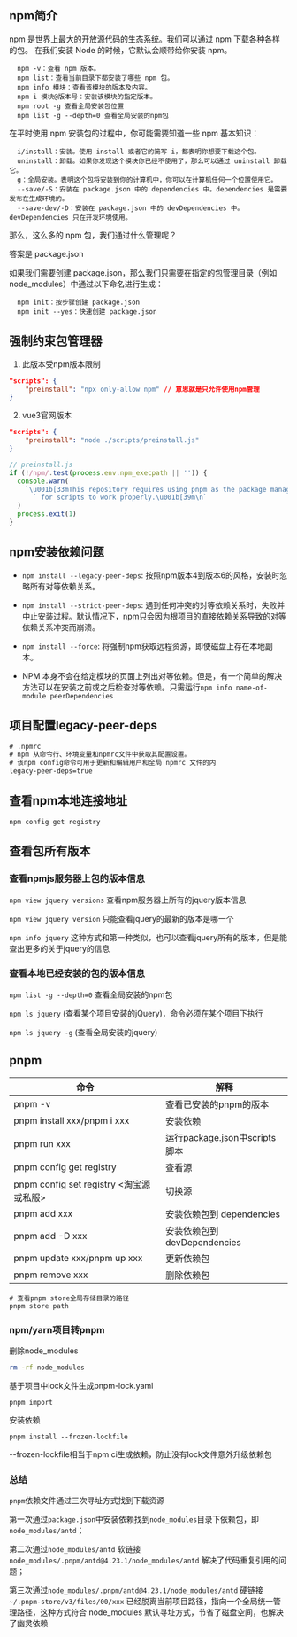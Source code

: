 ## npm简介

npm 是世界上最大的开放源代码的生态系统。我们可以通过 npm 下载各种各样的包。
在我们安装 Node 的时候，它默认会顺带给你安装 npm。

```shell
  npm -v：查看 npm 版本。
  npm list：查看当前目录下都安装了哪些 npm 包。
  npm info 模块：查看该模块的版本及内容。
  npm i 模块@版本号：安装该模块的指定版本。
  npm root -g 查看全局安装包位置
  npm list -g --depth=0 查看全局安装的npm包
```

在平时使用 npm 安装包的过程中，你可能需要知道一些 npm 基本知识：

```shell
  i/install：安装。使用 install 或者它的简写 i，都表明你想要下载这个包。
  uninstall：卸载。如果你发现这个模块你已经不使用了，那么可以通过 uninstall 卸载它。
  g：全局安装。表明这个包将安装到你的计算机中，你可以在计算机任何一个位置使用它。
  --save/-S：安装在 package.json 中的 dependencies 中。dependencies 是需要发布在生成环境的。
  --save-dev/-D：安装在 package.json 中的 devDependencies 中。devDependencies 只在开发环境使用。
```

那么，这么多的 npm 包，我们通过什么管理呢？

答案是 package.json

如果我们需要创建 package.json，那么我们只需要在指定的包管理目录（例如 node_modules）中通过以下命名进行生成：

```shell
  npm init：按步骤创建 package.json
  npm init --yes：快速创建 package.json
```

## 强制约束包管理器

1. 此版本受npm版本限制

```json
"scripts": {
    "preinstall": "npx only-allow npm" // 意思就是只允许使用npm管理
}
```

2. vue3官网版本

```json
"scripts": {
    "preinstall": "node ./scripts/preinstall.js"
}
```

```js
// preinstall.js 
if (!/npm/.test(process.env.npm_execpath || '')) {
  console.warn(
    `\u001b[33mThis repository requires using pnpm as the package manager ` +
      ` for scripts to work properly.\u001b[39m\n`
  )
  process.exit(1)
}
```

## npm安装依赖问题

- `npm install --legacy-peer-deps`: 按照npm版本4到版本6的风格，安装时忽略所有对等依赖关系。

- `npm install --strict-peer-deps`: 遇到任何冲突的对等依赖关系时，失败并中止安装过程。默认情况下，npm只会因为根项目的直接依赖关系导致的对等依赖关系冲突而崩溃。

- `npm install --force`: 将强制npm获取远程资源，即使磁盘上存在本地副本。
- NPM 本身不会在给定模块的页面上列出对等依赖。但是，有一个简单的解决方法可以在安装之前或之后检查对等依赖。只需运行`npm info name-of-module peerDependencies`

## 项目配置legacy-peer-deps

```txt
# .npmrc
# npm 从命令行、环境变量和npmrc文件中获取其配置设置。
# 该npm config命令可用于更新和编辑用户和全局 npmrc 文件的内
legacy-peer-deps=true
```

## 查看npm本地连接地址

`npm config get registry`

## 查看包所有版本

### 查看npmjs服务器上包的版本信息

`npm view jquery versions` 查看npm服务器上所有的jquery版本信息

`npm view jquery version` 只能查看jquery的最新的版本是哪一个

`npm info jquery` 这种方式和第一种类似，也可以查看jquery所有的版本，但是能查出更多的关于jquery的信息

### 查看本地已经安装的包的版本信息

`npm list -g --depth=0` 查看全局安装的npm包

`npm ls jquery` (查看某个项目安装的jQuery)，命令必须在某个项目下执行

`npm ls jquery -g` (查看全局安装的jquery)

## pnpm

| 命令                                    | 解释                          |
| --------------------------------------- | ----------------------------- |
| pnpm -v                                 | 查看已安装的pnpm的版本        |
| pnpm install xxx/pnpm i xxx             | 安装依赖                      |
| pnpm run xxx                            | 运行package.json中scripts脚本 |
| pnpm config get registry                | 查看源                        |
| pnpm config set registry <淘宝源或私服> | 切换源                        |
| pnpm add xxx                            | 安装依赖包到 dependencies     |
| pnpm add -D xxx                         | 安装依赖包到devDependencies   |
| pnpm update xxx/pnpm up xxx             | 更新依赖包                    |
| pnpm remove xxx                         | 删除依赖包                    |

```shell
# 查看pnpm store全局存储目录的路径
pnpm store path
```

### npm/yarn项目转pnpm

删除node_modules

```bash
rm -rf node_modules
```

基于项目中lock文件生成pnpm-lock.yaml

```shell
pnpm import
```

安装依赖

```shell
pnpm install --frozen-lockfile
```

--frozen-lockfile相当于npm ci生成依赖，防止没有lock文件意外升级依赖包

### 总结

`pnpm`依赖文件通过三次寻址方式找到下载资源

第一次通过`package.json`中安装依赖找到`node_modules`目录下依赖包，即`node_modules/antd`；

第二次通过`node_modules/antd` 软链接 `node_modules/.pnpm/antd@4.23.1/node_modules/antd` 解决了代码重复引用的问题；

第三次通过`node_modules/.pnpm/antd@4.23.1/node_modules/antd` 硬链接 `~/.pnpm-store/v3/files/00/xxx` 已经脱离当前项目路径，指向一个全局统一管理路径，这种方式符合 node_modules 默认寻址方式，节省了磁盘空间，也解决了幽灵依赖
